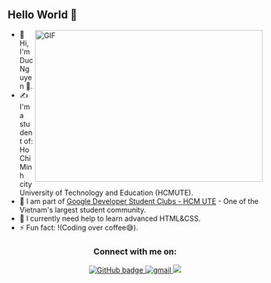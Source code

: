 ## Hello World :wave:

<img align="right" alt="GIF" src="https://github.com/abhisheknaiidu/abhisheknaiidu/blob/master/code.gif?raw=true" width="450" height="300" />

- 👋 Hi, I'm Duc Nguyen 🌱.<br>
- ✍ I'm a student of: Ho Chi Minh city University of Technology and Education (HCMUTE).
- :blue_heart: I am part of [Google Developer Student Clubs - HCM UTE](https://www.facebook.com/gdsc.hcmute) - One of the Vietnam's largest student community.
- 🔭 I currently need help to learn advanced HTML&CSS.
- ⚡ Fun fact: !(Coding over coffee😅).
<h3 align="center">Connect with me on:</h3>
<p align="center">
  <a href="https://github.com/Minhduc2k2">
    <img src="https://img.shields.io/badge/GitHub-100000?style=for-the-badge&logo=github&logoColor=white" alt="GitHub badge" />
  </a>
 <a href="mailto:mingduc17082002@gmail.com?hl=en" target="_blank">
<img src=https://img.shields.io/badge/gmail-%23DC493C.svg?&style=for-the-badge&logo=gmail&logoColor=white alt=gmail style="margin-bottom: 5px;" />
</a> 
  <a href="https://www.facebook.com/mingduc2k2/"><img src="https://img.shields.io/badge/Facebook-1877F2?style=for-the-badge&logo=facebook&logoColor=white"></a>
</p>

